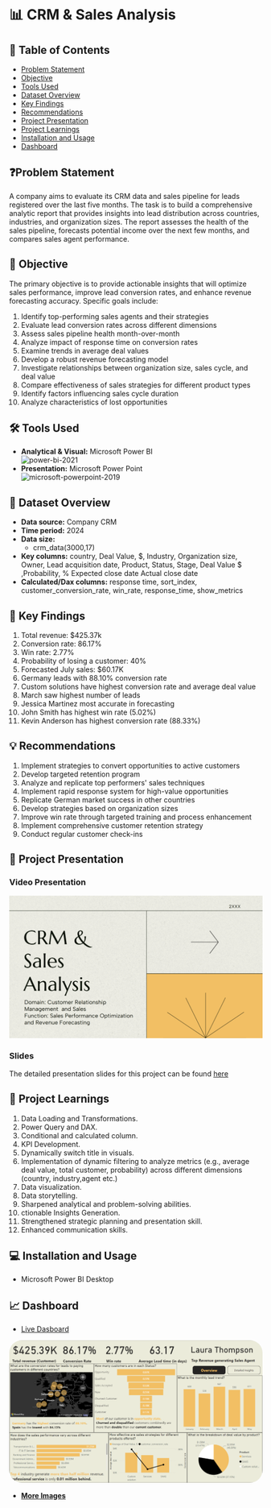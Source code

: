 # 📊 CRM & Sales Analysis

## 📕 Table of Contents
- [Problem Statement](#-problem-statement)
- [Objective](#-objective)
- [Tools Used](#%EF%B8%8F-tools-used)
- [Dataset Overview](#-dataset-overview)
- [Key Findings](#-key-findings)
- [Recommendations](#-recommendations)
- [Project Presentation](#-project-presentation)
- [Project Learnings](#-project-learnings)
- [Installation and Usage](#-installation-and-usage)
- [Dashboard](#-dashboard)

## ❓Problem Statement
A company aims to evaluate its CRM data and sales pipeline for leads registered over the last five months. The task is to build a comprehensive analytic report that provides insights into lead distribution across countries, industries, and organization sizes. The report assesses the health of the sales pipeline, forecasts potential income over the next few months, and compares sales agent performance.

## 🎯 Objective
The primary objective is to provide actionable insights that will optimize sales performance, improve lead conversion rates, and enhance revenue forecasting accuracy. Specific goals include:

1. Identify top-performing sales agents and their strategies
2. Evaluate lead conversion rates across different dimensions
3. Assess sales pipeline health month-over-month
4. Analyze impact of response time on conversion rates
5. Examine trends in average deal values
6. Develop a robust revenue forecasting model
7. Investigate relationships between organization size, sales cycle, and deal value
8. Compare effectiveness of sales strategies for different product types
9. Identify factors influencing sales cycle duration
10. Analyze characteristics of lost opportunities

## 🛠️ Tools Used
- **Analytical & Visual:**  Microsoft Power BI\
  <img width="96" height="96" src="https://img.icons8.com/fluency/96/power-bi-2021.png" alt="power-bi-2021"/>
- **Presentation:** Microsoft Power Point\
  <img width="96" height="96" src="https://img.icons8.com/fluency/96/microsoft-powerpoint-2019.png" alt="microsoft-powerpoint-2019"/>

## 📅 Dataset Overview
- **Data source:** Company CRM
- **Time period:** 2024
- **Data size:** 
  - crm_data(3000,17)
- **Key columns:** country, Deal Value, $, Industry, Organization size, Owner, Lead acquisition date, Product, Status, Stage, Deal Value $ ,Probability, % Expected close date Actual close date 
- **Calculated/Dax columns:** response time, sort_index, customer_conversion_rate, win_rate, response_time, show_metrics


## 🔎 Key Findings
1. Total revenue: $425.37k
2. Conversion rate: 86.17%
3. Win rate: 2.77%
4. Probability of losing a customer: 40%
5. Forecasted July sales: $60.17K
6. Germany leads with 88.10% conversion rate
7. Custom solutions have highest conversion rate and average deal value
8. March saw highest number of leads
9. Jessica Martinez most accurate in forecasting
10. John Smith has highest win rate (5.02%)
11. Kevin Anderson has highest conversion rate (88.33%)

## 💡 Recommendations
1. Implement strategies to convert opportunities to active customers
2. Develop targeted retention program
3. Analyze and replicate top performers' sales techniques
4. Implement rapid response system for high-value opportunities
5. Replicate German market success in other countries
6. Develop strategies based on organization sizes
7. Improve win rate through targeted training and process enhancement
8. Implement comprehensive customer retention strategy
9. Conduct regular customer check-ins

## 📌 Project Presentation
### Video Presentation
[![CRM & Sales Analysis Presentation](https://github.com/amanat-mahmud/crm_and_sales/blob/main/cover.png)](https://www.linkedin.com/feed/update/urn:li:activity:7222201387374297088/)

### Slides
The detailed presentation slides for this project can be found [here](https://github.com/amanat-mahmud/crm_and_sales/blob/main/slide.pdf)

## 🧠 Project Learnings
1. Data Loading and Transformations.
2. Power Query and DAX.
3. Conditional and calculated column.
4. KPI Development.
5. Dynamically switch title in visuals.
6. Implementation of dynamic filtering to analyze metrics (e.g., average deal value, total customer, probability) across different dimensions (country, industry,agent etc.)
7. Data visualization.
8. Data storytelling.
9. Sharpened analytical and problem-solving abilities.
10. ctionable Insights Generation.
11. Strengthened strategic planning and  presentation skill.
12. Enhanced communication skills.

## 💻 Installation and Usage
- Microsoft Power BI Desktop

## 📈 Dashboard
- [Live Dasboard](https://app.powerbi.com/view?r=eyJrIjoiNWNkNDAzMzgtMTQwNy00ZGNmLWEyODUtOGY5ZmZlZDhkN2JkIiwidCI6ImM2ZTU0OWIzLTVmNDUtNDAzMi1hYWU5LWQ0MjQ0ZGM1YjJjNCJ9&embedImagePlaceholder=true)
<img style="border-radius:25px;" src="https://github.com/amanat-mahmud/crm_and_sales/blob/main/Dashboard%20SS/overview.png">

- [**More Images**](https://github.com/amanat-mahmud/crm_and_sales/tree/main/Dashboard%20SS)
